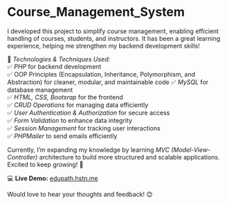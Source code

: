 # Course_Management_System

I developed this project to simplify course management, enabling efficient handling of courses, students, and instructors. It has been a great learning experience, helping me strengthen my backend development skills!  

🔧 *Technologies & Techniques Used:*  
✅ *PHP* for backend development  
✅ OOP Principles (Encapsulation, Inheritance, Polymorphism, and Abstraction) for cleaner, modular, and maintainable code
✅ *MySQL* for database management  
✅ *HTML, CSS, Bootsrap* for the frontend  
✅ *CRUD Operations* for managing data efficiently  
✅ *User Authentication & Authorization* for secure access  
✅ *Form Validation* to enhance data integrity  
✅ *Session Management* for tracking user interactions  
✅ *PHPMailer* to send emails efficiently  

Currently, I’m expanding my knowledge by learning *MVC (Model-View-Controller)* architecture to build more structured and scalable applications. Excited to keep growing! 🚀  

💻 **Live Demo:** [edupath.hstn.me](http://edupath.hstn.me/)  


Would love to hear your thoughts and feedback! 😊  
